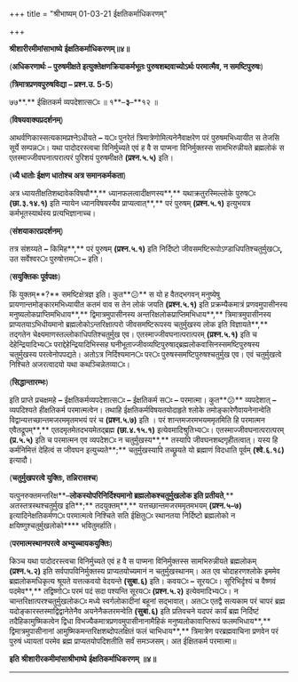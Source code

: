 +++
title = "श्रीभाष्यम् 01-03-21 ईक्षतिकर्माधिकरणम्"

+++
<div claऽऽ="elementor-widget-container">

**श्रीशारीरमीमांसाभाष्ये** **ईक्षतिकर्माधिकरणम्॥४॥**

(**अधिकरणार्थः – पुरुषमीक्षते इत्युक्तेक्षणक्रियाकर्मभूतः पुरुषशब्दवाच्योऽर्थः परमात्मैव, न समष्टिपुरुषः**)

(**त्रिमात्रप्रणवपुरुषविद्या – प्रश्न.उ. 5-5**)

७७**.** ईक्षितकर्म व्यपदेशात्स**ः** ॥ १**–**३**–**१२ ॥

(**विषयवाक्यप्रदर्शनम्**)

आथर्वणिकास्सत्यकामप्रश्नेऽधीयते **–** य**ः** पुनरेतं त्रिमात्रेणोमित्यनेनैवाक्षरेण परं पुरुषमभिध्यायीत स तेजसि सूर्ये सम्पन्न**ः**। यथा पादोदरस्त्वचा विनिर्मुच्यते एवं ह वै स पाप्मना विनिर्मुक्तस्स सामभिरुन्नीयते ब्रह्मलोकं स एतस्माज्जीवघनात्परात्परं पुरिशयं पुरुषमीक्षते **(**प्रश्न**.**५**.**५**)** इति।

(**ध्यै धातोः ईक्षण धातोश्च अत्र समानकर्मकता**)

अत्र ध्यायतीक्षतिशब्दावेकविषयौ**,** ध्यानफलत्वादीक्षणस्य**,** यथाक्रतुरस्मिल्लोके पुरुष**ः** **(**छा**.**३**.**१४**.**१**)** इति न्यायेन ध्यानविषयस्यैव प्राप्यत्वात्**,** परं पुरुषम् **(**प्रश्न**.**५**.**१**)** इत्युभयत्र कर्मभूतस्यार्थस्य प्रत्यभिज्ञानाच्च।

(**संशयाकारप्रदर्शनम्**)

तत्र संशय्यते **–** किमिह**,** परं पुरुषम् **(**प्रश्न**.**५**.**१**)** इति निर्दिष्टो जीवसमष्टिरूपोऽण्डाधिपतिश्चतुर्मुख**ः,** उत सर्वेश्वर**ः** पुरुषोत्तम**ः –** इति।

(**सयुक्तिकः पूर्वपक्षः**)

किं युक्तम्**?** समष्टिक्षेत्रज्ञ इति। कुत**😕** स यो ह वैतद्भगवन् मनुष्येषु प्रायणान्तमोङ्कारमभिध्यायीत कतमं वाव स तेन लोकं जयति **(**प्रश्न**.**५**.**१**)** इति प्रक्रम्यैकमात्रं प्रणवमुपासीनस्य मनुष्यलोकप्राप्तिमभिधाय**,** द्विमात्रमुपासीनस्य अन्तरिक्षलोकप्राप्तिमभिधाय**,** त्रिमात्रमुपासीनस्य प्राप्यतयाऽभिधीयमानो ब्रह्मलोकोऽन्तरिक्षात्परो जीवसमष्टिरूपस्य चतुर्मुखस्य लोक इति विज्ञायते**,** तद्गतेन चेक्ष्यमाणस्तल्लोकाधिपतिश्चतुर्मुख एव। एतस्माज्जीवघनात्परात्परम् **(**प्रश्न**.**५**.**१**)** इति च देहेन्द्रियादिभ्य**ः** पराद्देहेन्द्रियादिभिस्सह घनीभूताज्जीवव्यष्टिपुरुषाद्ब्रह्मलोकवासिनस्समष्टिपुरुषस्य चतुर्मुखस्य परत्वेनोपपद्यते। अतोऽत्र निर्दिश्यमान**ः** पर**ः** पुरुषस्समष्टिपुरुषश्चतुर्मुख एव। एवं चतुर्मुखत्वे निश्चिते अजरत्वादयो यथा कथञ्चिन्नेतव्या**ः**।

(**सिद्धान्तारम्भः**)

इति प्राप्ते प्रचक्षमहे **–** ईक्षतिकर्मव्यपदेशात्स**ः** **–** ईक्षतिकर्म स**ः** **–** परमात्मा। कुत**😕** व्यपदेशात् **–** व्यपदिश्यते हीक्षतिकर्म परमात्मत्वेन। तथाहि ईक्षतिकर्मविषयतयोदाहृते श्लोके तमोङ्कारेणैवायनेनान्वेति विद्वान्यत्तच्छान्तमजरममृतमभयं परं च **(**प्रश्न**.**५**.**७**)** इति । परं शान्तमजरमभयममृतमिति हि परमात्मन एवैतद्रूपम्**,** एतदमृतमेतदभयमेतद्ब्रह्म **(**छा**.**४**.**१५**.**१**)** इत्येवमादिश्रुतिभ्य**ः**। एतस्माज्जीवघनात्परात्परम् **(**प्र**.**५**.**५**)** इति च परमात्मन एव व्यपदेश**ः** न चतुर्मुखस्य**,** तस्यापि जीवघनशब्दगृहीतत्वात्। यस्य हि कर्मनिमित्तं देहित्वं स जीवघन इत्युच्यते**;** चतुर्मुखस्यापि तच्छ्रूयते यो ब्रह्माणं विदधाति पूर्वम् **(**श्वे**.**६**.**१८**)** इत्यादौ।

(**चतुर्मुखपरत्वे युक्तिः, तन्निरासश्च**)

यत्पुनरुक्तमन्तरिक्ष**–**लोकस्योपरिनिर्दिश्यमानो ब्रह्मलोकश्चतुर्मुखलोक इति प्रतीयते**,** अतस्तत्रस्थश्चतुर्मुख इति**;** तदयुक्तम्**,** यत्तच्छान्तमजरममृतमभयम् **(**प्रश्न**.**५**–**७**)** इत्यादिनेक्षतिकर्मण**ः** परमात्मत्वे निश्चिते सति ईक्षितु**ः** स्थानतया निर्दिष्टो ब्रह्मलोको न क्षयिष्णुश्चतुर्मुखलोको**** भवितुमर्हाति।

(**परमात्मस्थानपरत्वे अभ्युच्चायकयुक्तिः**)

किञ्च यथा पादोदरस्त्वचा विनिर्मुच्यते एवं ह वै स पाप्मना विनिर्मुक्तस्स सामभिरुन्नीयते ब्रह्मलोकम् **(**प्रश्न**.**५**.**२**)** इति सर्वपापविनिर्मुक्तस्य प्राप्यतयोच्यमानं न चतुर्मुखस्थानम्। अत एव चोदाहरणश्लोके इममेव ब्रह्मलोकमधिकृत्य श्रूयते यत्तत्कवयो वेदयन्ते **(**सुबा**.**६**)** इति। कवय**ः** **–** सूरय**ः**। सूरिभिर्दृश्यं च वैष्णवं पदमेव**,** तद्विष्णो**ः** परमं पदं सदा पश्यन्ति सूरय**ः** **(**प्रश्न**.**५**.**२**)** इत्येवमादिभ्य**ः**। न चान्तरिक्षात्परश्चतुर्मुखलोक**ः** मध्ये स्वर्गलोकादीनां बहूनां सद्भावात्। अत**ः** एतद्वै सत्यकाम परं चापरं ब्रह्म यदोङ्कारस्तस्माद्विद्वानेतेनैव अयनेनैकतरमन्वेति **(**सुबा**.**६**)** इति प्रतिवचने यदपरं कार्यं ब्रह्म निर्दिष्टं तदैहिकामुष्मिकत्वेन द्विधा विभज्यैकमात्रप्रणवमुपासीनानामैहिकं मनुष्यलोकावाप्तिरूपं फलमभिधाय**,** द्विमात्रमुपासीनानां आमुष्मिकमन्तरिक्षशब्दोपलक्षितं फलं चाभिधाय**,** त्रिमात्रेण परब्रह्मवाचिना प्रणवेन परं पुरुषं ध्यायतां परमेव ब्रह्म प्राप्यतयोपदिशतीति सर्वं समञ्जसम्। अत ईक्षितकर्म परमात्मा॥

**इति** **श्रीशारीरकमीमांसाश्रीभाष्ये** **ईक्षतिकर्माधिकरणम्** **॥४॥**

****

</div>
